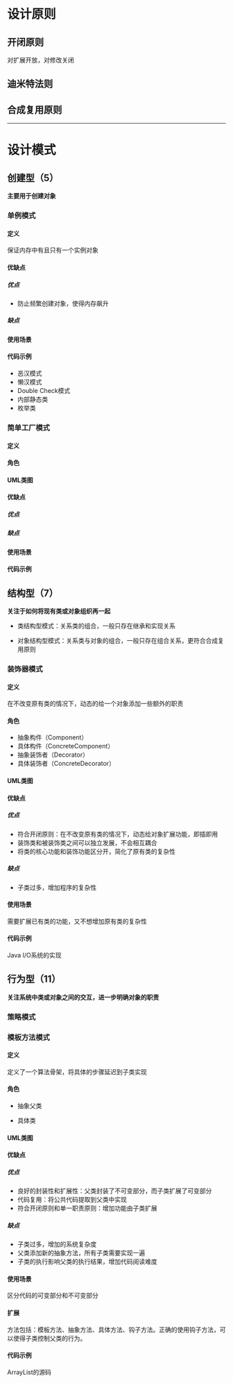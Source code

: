 # 设计原则

## 开闭原则

对扩展开放，对修改关闭

## 迪米特法则

## 合成复用原则



------

# 设计模式

## 创建型（5）

**主要用于创建对象**

### 单例模式

#### 定义

保证内存中有且只有一个实例对象

#### 优缺点

##### 优点

- 防止频繁创建对象，使得内存飙升

##### 缺点

#### 使用场景

#### 代码示例

- 恶汉模式
- 懒汉模式
- Double Check模式
- 内部静态类
- 枚举类

### 简单工厂模式

#### 定义

#### 角色

#### UML类图

#### 优缺点

##### 优点

##### 缺点

#### 使用场景

#### 代码示例

## 结构型（7）

**关注于如何将现有类或对象组织再一起**

- 类结构型模式：关系类的组合，一般只存在继承和实现关系

- 对象结构型模式：关系类与对象的组合，一般只存在组合关系，更符合合成复用原则

### 装饰器模式

#### 定义

在不改变原有类的情况下，动态的给一个对象添加一些额外的职责

#### 角色

- 抽象构件（Component）
- 具体构件（ConcreteComponent）
- 抽象装饰者（Decorator）
- 具体装饰者（ConcreteDecorator）

#### UML类图

#### 优缺点

##### 优点

- 符合开闭原则：在不改变原有类的情况下，动态给对象扩展功能，即插即用
- 装饰类和被装饰类之间可以独立发展，不会相互耦合
- 将类的核心功能和装饰功能区分开，简化了原有类的复杂性

##### 缺点

- 子类过多，增加程序的复杂性

#### 使用场景

需要扩展已有类的功能，又不想增加原有类的复杂性

#### 代码示例

Java I/O系统的实现

## 行为型（11）

**关注系统中类或对象之间的交互，进一步明确对象的职责**

### 策略模式



### 模板方法模式

#### 定义

定义了一个算法骨架，将具体的步骤延迟到子类实现

#### 角色

- 抽象父类

- 具体类

#### UML类图

#### 优缺点

##### 优点

- 良好的封装性和扩展性：父类封装了不可变部分，而子类扩展了可变部分
- 代码复用：将公共代码提取到父类中实现
- 符合开闭原则和单一职责原则：增加功能由子类扩展

##### 缺点

- 子类过多，增加的系统复杂度
- 父类添加新的抽象方法，所有子类需要实现一遍
- 子类的执行影响父类的执行结果，增加代码阅读难度

#### 使用场景

区分代码的可变部分和不可变部分

#### 扩展

方法包括：模板方法、抽象方法、具体方法、钩子方法。正确的使用钩子方法，可以使得子类控制父类的行为。

#### 代码示例

ArrayList的源码
